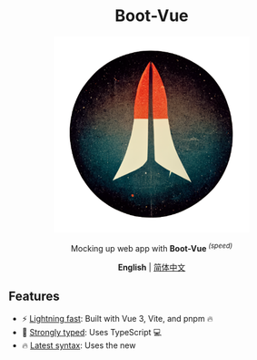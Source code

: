 <div align='center'>
<h1>Boot-Vue </h1>
<img src='README.assets/logo.png' alt='Boot-Vue - Opinionated Vite Starter Template' width='344'/>
</div>

<p align='center'>
Mocking up web app with <b>Boot-Vue </b><sup><em>(speed)</em></sup><br>
</p>

<div align='center'>
<b>English</b> | <a href="README.zh-CN.md">简体中文</a>
</div>

## Features

- ⚡  [Lightning fast](https://github.com/kirklin/boot-vue#readme): Built with Vue 3, Vite, and pnpm 🔥
- 💪 [Strongly typed](https://www.typescriptlang.org/): Uses TypeScript 💻
- 🔥 [Latest syntax](https://github.com/vuejs/rfcs/pull/227): Uses the new <script setup> syntax 🆕
- 📦 [Components auto importing](./src/components): Automatically imports components 🚚
- 📥 [APIs auto importing](https://github.com/antfu/unplugin-auto-import): Uses unplugin-auto-import to directly import Composition API and others 📨
- 🎨 [UnoCSS](https://unocss.dev/) - The instant on-demand atomic CSS engine, providing a lightweight and fast way to style your app.
- 🌼 [Daisy](https://daisyui.com/) - The free and open-source Tailwind CSS component library
- 💡 [Official router](https://router.vuejs.org/): Uses Vue Router v4 🛣️
- 🎉 [Loading feedback](https://github.com/rstacruz/nprogress): Uses NProgress to provide page loading progress feedback 🔄
- 🍍 [State management](https://pinia.esm.dev/): Uses Pinia for state management 🗃️
- 📜 [Chinese font preset](https://github.com/kirklin/unocss-preset-chinese): Includes a preset for Chinese fonts 🇨🇳
- 🌍 [I18n ready](./src/locales): Ready for internationalization with locales 🌎
- ☁️ [Netlify ready](https://www.netlify.com/): Zero-config deployment on Netlify ☁️

### Coding Style

- [@kirklin/eslint-config](https://github.com/kirklin/eslint-config)

### Recommended IDE Setup

- 🌪️ [WebStorm](https://www.jetbrains.com/webstorm/)
- 💻 [VSCode](https://code.visualstudio.com/)
- 💡 [Volar](https://marketplace.visualstudio.com/items?itemName=johnsoncodehk.volar)

### Performance
<img src='README.assets/BootVue-Lighthouse.png' alt='Boot-Vue Outstanding performance' width='1851'/>

## directory

```
# boot-vue
├─.github                                # Stores GitHub related configuration files.
│  ├─ISSUE_TEMPLATE                       # GitHub Issue templates
│  └─workflows                            # GitHub Actions related configuration files
├─.husky                                  # Stores Git Hooks related configuration files
│  └─_                                    # Stores Git Hooks execution scripts
├─.idea                                   # Stores IntelliJ IDEA related configuration files
│  ├─codeStyles                           # Stores code formatting rules
│  └─inspectionProfiles                  # Stores code inspection rules
├─.vscode                                 # Stores VS Code related configuration files
├─public                                  # Stores static resources required by the web application
├─README.assets                           # Stores images and other resources used by README.md
├─src                                     # Stores the source code of the web application
│  ├─assets                               # Stores static resources required by the web application
│  ├─components                           # Stores the components of the web application
│  │  └─Icon                              # Stores the components representing icons
│  ├─config                               # Stores the configuration files of the web application
│  │  ├─nprogress                         # Stores the configuration file of the progress bar library NProgress
│  │  └─unocss                            # Stores the configuration file of the UnoCSS
│  ├─constant                             # Stores the constant values used in the web application
│  ├─layouts                              # Stores the layout components of the web application
│  │  ├─Footer                            # Stores the layout component representing the footer of the page
│  │  └─Navbar                            # Stores the layout component representing the navigation bar of the page
│  │      └─components                    # Stores the child components of the Navbar layout component
│  │          ├─LocalesChange             # Stores the child component representing language switch
│  │          └─ThemeChange               # Stores the child component representing theme switch
│  ├─locales                              # Stores the content files of the web application's multiple languages
│  ├─router                               # Stores the routing configuration files of the web application
│  │  └─routes                            # Stores the modules of the web application's routes
│  │      └─modules                       # Stores the sub-modules of the routing modules of the web application
│  ├─store                                # Stores the state management files of the web application
│  ├─styles                               # Stores the style files of the web application
│  └─views                                # Stores the page components of the web application
│      ├─errorPages                       # Stores the components representing error pages
│      └─home                             # Stores the components representing the homepage
│          └─components                   # Stores the child components of the homepage components
├─test                                    # Stores the test code
│  └─__snapshots__                        # Stores the Jest snapshot test results
└─types                                   # Stores the TypeScript type declaration files

```

## Try it now!

### GitHub Template

[Create a repo from this template on GitHub](https://github.com/kirklin/boot-vue/generate).

### Clone to local

```bash
npx degit kirklin/boot-vue my-app
cd my-app
pnpm i
```

## Usage

### Development

Just run and visit http://localhost:8888

```bash
pnpm run dev
```

### Build

To build the App, run

```bash
pnpm run build
```

And you will see the generated file in `dist` that ready to be served.

### Deploy on Netlify

Go to [Netlify](https://app.netlify.com/start) and select your clone, `OK` along the way, and your App will be live in a minute.

### Docker Production Build

First, build the boot-vue image by opening the terminal in the project's root directory.

```bash
docker buildx build . -t viteboot:latest
```

Run the image and specify port mapping with the `-p` flag.

```bash
docker run --rm -it -p 8080:80 viteboot:latest
```
